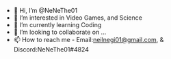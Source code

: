 - 👋 Hi, I’m @NeNeThe01
- 👀 I’m interested in Video Games, and Science
- 🌱 I’m currently learning Coding
- 💞️ I’m looking to collaborate on ...
- 📫 How to reach me - Email:neilnegi01@gmail.com, & Discord:NeNeThe01#4824

<!---
NeNeThe01/NeNeThe01 is a ✨ special ✨ repository because its `README.md` (this file) appears on your GitHub profile.
You can click the Preview link to take a look at your changes.
--->
